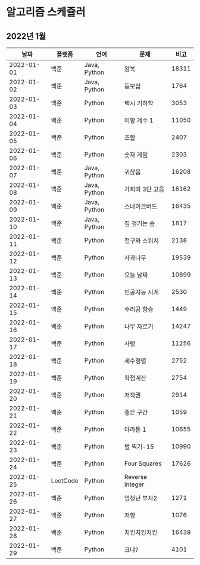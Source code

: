 # 알고리즘 스케쥴러

## 2022년 1월

| 날짜       | 플랫폼   | 언어         | 문제            | 비고  |
| ---------- | -------- | ------------ | --------------- | ----- |
| 2022-01-01 | 백준     | Java, Python | 왕복            | 18311 |
| 2022-01-02 | 백준     | Java, Python | 듣보잡          | 1764  |
| 2022-01-03 | 백준     | Python       | 택시 기하학     | 3053  |
| 2022-01-04 | 백준     | Python       | 이항 계수 1     | 11050 |
| 2022-01-05 | 백준     | Python       | 조합            | 2407  |
| 2022-01-06 | 백준     | Python       | 숫자 게임       | 2303  |
| 2022-01-07 | 백준     | Java, Python | 귀찮음          | 16208 |
| 2022-01-08 | 백준     | Java, Python | 가희와 3단 고음 | 16162 |
| 2022-01-09 | 백준     | Java, Python | 스네이크버드    | 16435 |
| 2022-01-10 | 백준     | Java, Python | 짐 챙기는 숌    | 1817  |
| 2022-01-11 | 백준     | Python       | 전구와 스위치   | 2138  |
| 2022-01-12 | 백준     | Python       | 사과나무        | 19539 |
| 2022-01-13 | 백준     | Python       | 오늘 날짜       | 10699 |
| 2022-01-14 | 백준     | Python       | 인공지능 시계   | 2530  |
| 2022-01-15 | 백준     | Python       | 수리공 항승     | 1449  |
| 2022-01-16 | 백준     | Python       | 나무 자르기     | 14247 |
| 2022-01-17 | 백준     | Python       | 사탕            | 11256 |
| 2022-01-18 | 백준     | Python       | 세수정렬        | 2752  |
| 2022-01-19 | 백준     | Python       | 학점계산        | 2754  |
| 2022-01-20 | 백준     | Python       | 저작권          | 2914  |
| 2022-01-21 | 백준     | Python       | 좋은 구간       | 1059  |
| 2022-01-22 | 백준     | Python       | 마라톤 1        | 10655 |
| 2022-01-23 | 백준     | Python       | 별 찍기-15      | 10990 |
| 2022-01-24 | 백준     | Python       | Four Squares    | 17626 |
| 2022-01-25 | LeetCode | Python       | Reverse Integer |       |
| 2022-01-26 | 백준     | Python       | 엄청난 부자2    | 1271  |
| 2022-01-27 | 백준     | Python       | 저항            | 1076  |
| 2022-01-28 | 백준     | Python       | 치킨치킨치킨    | 16439 |
| 2022-01-29 | 백준     | Python       | 크냐?           | 4101  |


